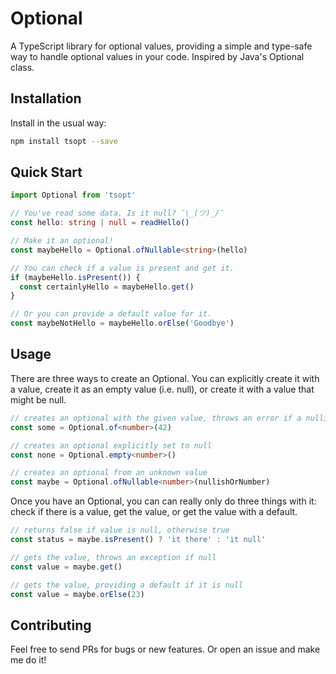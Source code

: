 # Optional

A TypeScript library for optional values, providing a simple and type-safe way to handle optional values in your code. Inspired by Java's Optional class.

## Installation

Install in the usual way:

```sh
npm install tsopt --save
```

## Quick Start

```typescript
import Optional from 'tsopt'

// You've read some data. Is it null? ¯\_(ツ)_/¯
const hello: string | null = readHello()

// Make it an optional!
const maybeHello = Optional.ofNullable<string>(hello)

// You can check if a value is present and get it.
if (maybeHello.isPresent()) {
  const certainlyHello = maybeHello.get()
}

// Or you can provide a default value for it.
const maybeNotHello = maybeHello.orElse('Goodbye')
```

## Usage

There are three ways to create an Optional. You can explicitly create it with a value, create it as an empty value (i.e. null), or create it with a value that might be null.

```typescript
// creates an optional with the given value, throws an error if a nullish value is passed in
const some = Optional.of<number>(42)

// creates an optional explicitly set to null
const none = Optional.empty<number>()

// creates an optional from an unknown value
const maybe = Optional.ofNullable<number>(nullishOrNumber)
```

Once you have an Optional, you can can really only do three things with it: check if there is a value, get the value, or get the value with a default.

```typescript
// returns false if value is null, otherwise true
const status = maybe.isPresent() ? 'it there' : 'it null'

// gets the value, throws an exception if null
const value = maybe.get()

// gets the value, providing a default if it is null
const value = maybe.orElse(23)
```

## Contributing

Feel free to send PRs for bugs or new features. Or open an issue and make me do it!
